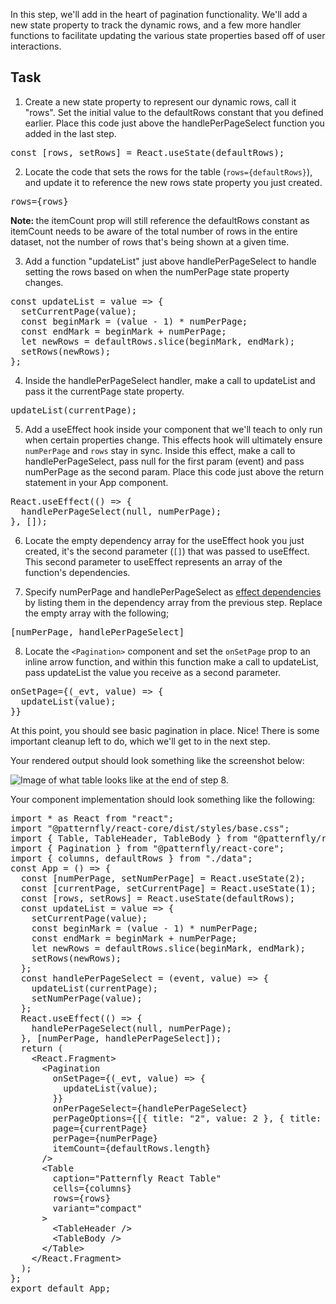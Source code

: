 In this step, we'll add in the heart of pagination functionality. We'll add a new state property to track the dynamic rows, and a few more handler functions to facilitate updating the various state properties based off of user interactions.

## Task

1) Create a new state property to represent our dynamic rows, call it "rows". Set the initial value to the defaultRows constant that you defined earlier. Place this code just above the handlePerPageSelect function you added in the last step.

<pre class="file" data-target="clipboard">
const [rows, setRows] = React.useState(defaultRows);
</pre>

2) Locate the code that sets the rows for the table (`rows={defaultRows}`), and update it to reference the new rows state property you just created.

<pre class="file" data-target="clipboard">
rows={rows}
</pre>

<strong>Note: </strong> the itemCount prop will still reference the defaultRows constant as itemCount needs to be aware of the total number of rows in the entire dataset, not the number of rows that's being shown at a given time.

3) Add a function "updateList" just above handlePerPageSelect to handle setting the rows based on when the numPerPage state property changes.

<pre class="file" data-target="clipboard">
const updateList = value => {
  setCurrentPage(value);
  const beginMark = (value - 1) * numPerPage;
  const endMark = beginMark + numPerPage;
  let newRows = defaultRows.slice(beginMark, endMark);
  setRows(newRows);
};
</pre>

4) Inside the handlePerPageSelect handler, make a call to updateList and pass it the currentPage state property.

<pre class="file" data-target="clipboard">
updateList(currentPage);
</pre>

5) Add a useEffect hook inside your component that we'll teach to only run when certain properties change. This effects hook will ultimately ensure `numPerPage` and `rows` stay in sync. Inside this effect, make a call to handlePerPageSelect, pass null for the first param (event) and pass numPerPage as the second param. Place this code just above the return statement in your App component.

<pre class="file" data-target="clipboard">
React.useEffect(() => {
  handlePerPageSelect(null, numPerPage);
}, []);
</pre>

6) Locate the empty dependency array for the useEffect hook you just created, it's the second parameter (`[]`) that was passed to useEffect. This second parameter to useEffect represents an array of the function's dependencies.

7) Specify numPerPage and handlePerPageSelect as <a href="https://reactjs.org/docs/hooks-reference.html#conditionally-firing-an-effect" target="_blank">effect dependencies</a> by listing them in the dependency array from the previous step. Replace the empty array with the following;

<pre class="file" data-target="clipboard">
[numPerPage, handlePerPageSelect]
</pre>

8) Locate the `<Pagination>` component and set the `onSetPage` prop to an inline arrow function, and within this function make a call to updateList, pass updateList the value you receive as a second parameter.

<pre class="file" data-target="clipboard">
onSetPage={(_evt, value) => {
  updateList(value);
}}
</pre>

At this point, you should see basic pagination in place. Nice! There is some important cleanup left to do, which we'll get to in the next step.

Your rendered output should look something like the screenshot below:

<img src="intro-table/assets/step-8-complete.png" alt="Image of what table looks like at the end of step 8." style="box-shadow: rgba(3, 3, 3, 0.2) 0px 1.25px 2.5px 0px;" />

Your component implementation should look something like the following:

<pre class="file">
import * as React from &quot;react&quot;;
import &quot;@patternfly/react-core/dist/styles/base.css&quot;;
import { Table, TableHeader, TableBody } from &quot;@patternfly/react-table&quot;;
import { Pagination } from &quot;@patternfly/react-core&quot;;
import { columns, defaultRows } from &quot;./data&quot;;
const App = () =&gt; {
  const [numPerPage, setNumPerPage] = React.useState(2);
  const [currentPage, setCurrentPage] = React.useState(1);
  const [rows, setRows] = React.useState(defaultRows);
  const updateList = value =&gt; {
    setCurrentPage(value);
    const beginMark = (value - 1) * numPerPage;
    const endMark = beginMark + numPerPage;
    let newRows = defaultRows.slice(beginMark, endMark);
    setRows(newRows);
  };
  const handlePerPageSelect = (event, value) =&gt; {
    updateList(currentPage);
    setNumPerPage(value);
  };
  React.useEffect(() =&gt; {
    handlePerPageSelect(null, numPerPage);
  }, [numPerPage, handlePerPageSelect]);
  return (
    &lt;React.Fragment&gt;
      &lt;Pagination
        onSetPage={(_evt, value) =&gt; {
          updateList(value);
        }}
        onPerPageSelect={handlePerPageSelect}
        perPageOptions={[{ title: &quot;2&quot;, value: 2 }, { title: &quot;3&quot;, value: 3 }]}
        page={currentPage}
        perPage={numPerPage}
        itemCount={defaultRows.length}
      /&gt;
      &lt;Table
        caption=&quot;Patternfly React Table&quot;
        cells={columns}
        rows={rows}
        variant=&quot;compact&quot;
      &gt;
        &lt;TableHeader /&gt;
        &lt;TableBody /&gt;
      &lt;/Table&gt;
    &lt;/React.Fragment&gt;
  );
};
export default App;
</pre>
